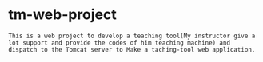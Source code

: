 # tm-web-project
    This is a web project to develop a teaching tool(My instructor give a lot support and provide the codes of him teaching machine) and dispatch to the Tomcat server to Make a taching-tool web application.
